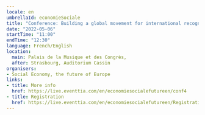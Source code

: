 ```yaml
---
locale: en
umbrellaId: economieSociale
title: "Conference: Building a global movement for international recognition of the social economy"
date: "2022-05-06"
startTime: "11:00"
endTime: "12:30"
language: French/English 
location:
  main: Palais de la Musique et des Congrès,
  after: Strasbourg, Auditorium Cassin
organisers:
- Social Economy, the future of Europe
links:
- title: More info
  href: https://live.eventtia.com/en/economiesocialefutureen/conf4
- title: Registration
  href: https://live.eventtia.com/en/economiesocialefutureen/Registration
---
```


